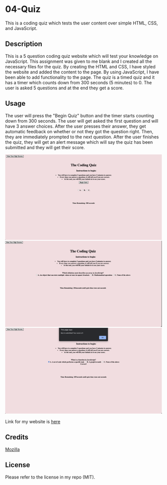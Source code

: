 # 04-Quiz

This is a coding quiz which tests the user content over simple HTML, CSS, and JavaScript.

## Description

This is a 5 question coding quiz website which will test your knowledge on JavaScript. This assignment was given to me blank and I created all the necessary files for the quiz. By creating the HTML and CSS, I have styled the website and added the content to the page. By using JavaScript, I have been able to add functionality to the page. The quiz is a timed quiz and it has a timer which counts down from 300 seconds (5 minutes) to 0. The user is asked 5 questions and at the end they get a score.

## Usage 

The user will press the "Begin Quiz" button and the timer starts counting down from 300 seconds. The user will get asked the first question and will have 3 answer choices. After the user presses their answer, they get automatic feedback on whether or not they got the question right. Then, they are immediately prompted to the next question. After the user finishes the quiz, they will get an alert message which will say the quiz has been submitted and they will get their score.

![When user first enters website](./assets/images/Screenshot%202023-10-04%20at%2010.45.33%20PM.png "Before Beginning Quiz")
![Example question with answer choices](./assets/images/Screenshot%202023-10-04%20at%2010.45.41%20PM.png "Example question")
![When quiz is submitted and user gets their score](./assets/images/Screenshot%202023-10-04%20at%2010.47.47%20PM.png "Quiz submitted")

Link for my website is [here](https://prayushapandey04.github.io/04-Quiz/)

## Credits

[Mozilla](https://developer.mozilla.org/en-US/docs/Web/JavaScript)

## License

Please refer to the license in my repo (MIT).
